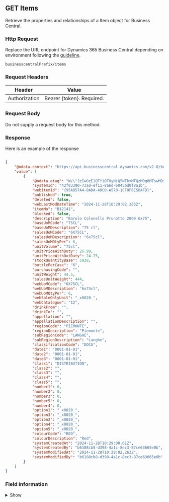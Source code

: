 ## GET Items

Retrieve the properties and relationships of a Item object for Business Central.

### Http Request

Replace the URL endpoint for Dynamics 365 Business Central depending on environment following the [guideline](#endpoints-businesscentralPrefix-structure).

~~~ api
businesscentralPrefix/items
~~~

### Request Headers

Header | Value |
--- | --- |
Authorization | Bearer {token}. Required.|

### Request Body

Do not supply a request body for this method.

### Response

Here is an example of the response

```json

{
    "@odata.context": "https://api.businesscentral.dynamics.com/v2.0/bevicasaas.onmicrosoft.com/tvt_develop/api/tvisiontech/webbevica/v2.0/$metadata#companies(9ce13e1a-9f86-ed11-9989-6045bd0d0c6b)/items",
    "value": [
        {
            "@odata.etag": "W/\"JzIwOzE1OTY1OTUyNjQ5NTkxMTQzMDg0MTswMDsn\"",
            "systemId": "42f03390-73ad-ef11-8a6d-6045bd0f8a1b",
            "webItemId": "{95AB57A4-8ADA-4DCD-A570-1CF8F6E5DAF9}",
            "published": true,
            "deleted": false,
            "webLastModDateTime": "2024-11-28T10:29:02.263Z",
            "itemNo": "B12141",
            "blocked": false,
            "description": "Barolo Colonello Prunotto 2009 6x75",
            "baseUoMCode": "75CL",
            "baseUoMDescription": "75 cl",
            "salesUoMCode": "6X75CL",
            "salesUoMDescription": "6x75cl",
            "salesUoMQtyPer": 6,
            "unitVolume": "75cl",
            "unitPriceWithDuty": 26.99,
            "unitPriceWithOutDuty": 24.75,
            "stockQuantityBase": 5928,
            "bottlePerCase": "6",
            "purchasingCode": "",
            "unitWeight": 44.5,
            "salesUnitWeight": 444,
            "webUoMCode": "6X75CL",
            "webUoMDescription": "6x75cl",
            "webUoMQtyPer": 6,
            "webSaleOnlyUnit": "_x0020_",
            "webCatalogue": "12",
            "drinkFrom": "",
            "drinkTo": "",
            "appellation": "",
            "appellationDescription": "",
            "regionCode": "PIEMONTE",
            "regionDescription": "Piemonte",
            "subRegionCode": "LANGHE",
            "subRegionDescription": "Langhe",
            "classificationCode": "DOCG",
            "date1": "0001-01-01",
            "date2": "0001-01-01",
            "date3": "0001-01-01",
            "class1": "DISTRIBUTION",
            "class2": "",
            "class3": "",
            "class4": "",
            "class5": "",
            "number1": 0,
            "number2": 0,
            "number3": 0,
            "number5": 0,
            "number4": 0,
            "option1": "_x0020_",
            "option3": "_x0020_",
            "option2": "_x0020_",
            "option4": "_x0020_",
            "option5": "_x0020_",
            "colourCode": "RED",
            "colourDescription": "Red",
            "systemCreatedAt": "2024-11-28T10:29:00.61Z",
            "systemCreatedBy": "b6188cb8-d398-4a1c-8ec3-87ce63665e0b",
            "systemModifiedAt": "2024-11-28T10:29:02.263Z",
            "systemModifiedBy": "b6188cb8-d398-4a1c-8ec3-87ce63665e0b"
        }
    ]
}

```

### Field information
<details>
  <summary>Show</summary>

| Relation | Source Table | Field Caption | Field Type | Field Length | Note |
| ----------- | ----------- | ----------- | ---------- | ------------ |---------- |
| 1 | Item |  Web Id | String | 50 | | 
| 1 | Item |  Published | Boolean |  | | 
| 1 | Item |  Deleted | Boolean |  | | 
| 1 | Item |  Last Mod. Date Time | Date |  | | 
| 1 | Item |  Item No. | String | 20 | | 
| 1 | Item |  Blocked | Boolean |  | | 
| 1 | Item |  Description | String | 100 | | 
| 1 | Item |  Base UoM Code | String | 10 | | 
| 1 | Item |  Base UoM Description | String | 100 | | 
| 1 | Item |  Sales UoM Code | String | 10 | | 
| 1 | Item |  Sales UoM Description | String | 100 | | 
| 1 | Item |  Sales UoM Qty Per | Decimal |  | | 
| 1 | Item |  Unit Volume | Decimal |  | | 
| 1 | Item |  UnitPriceWithDuty | Decimal |  | | 
| 1 | Item |  UnitPriceWithOutDuty | Decimal |  | | 
| 1 | Item |  StockQuantityBase | Decimal |  | | 
| 1 | Item |  Bottles Per Case | Decimal |  | | 
| 1 | Item |  Purchasing Code | String | 10 | | 
| 1 | Item |  Unit Weight | Decimal |  | | 
| 1 | Item |  Sales Unit Weight | Decimal |  | | 
| 1 | Item |  Web UoM Code | String | 10 | | 
| 1 | Item |  Web UoM Description | String | 100 | | 
| 1 | Item |  Web UoM Qty Per | Decimal |  | | 
| 1 | Item |  Web Sale Only Unit | Decimal |  | | 
| 1 | Item |  Web Catalogue | String |  | | 
| 1 | Item |  Drink From | String | 10 | | 
| 1 | Item |  Drink To | String | 10 | | 
| 1 | Item |  Appellation Code | String | 20 | | 
| 1 | Item |  Appellation Description | String | 50 | | 
| 1 | Item |  Region Code | String | 20 | | 
| 1 | Item |  Region Description | String | 50 | | 
| 1 | Item |  SubRegion Code | String | 20 | | 
| 1 | Item |  SubRegion Description | String | 50 | | 
| 1 | Item |  Classification Code | String | 20 | | 
| 1 | Item |  TVT Date 1 | Date |  | | 
| 1 | Item |  TVT Date 2 | Date |  | | 
| 1 | Item |  TVT Date 3 | Date |  | | 
| 1 | Item |  TVT Class 1 | String | 20 | | 
| 1 | Item |  TVT Class 2 | String | 20 | | 
| 1 | Item |  TVT Class 3 | String | 20 | | 
| 1 | Item |  TVT Class 4 | String | 20 | | 
| 1 | Item |  TVT Class 5 | String | 20 | | 
| 1 | Item |  TVT Number 1 | Decimal |  | | 
| 1 | Item |  TVT Number 2 | Decimal |  | | 
| 1 | Item |  TVT Number 3 | Decimal |  | | 
| 1 | Item |  TVT Number 5 | Decimal |  | | 
| 1 | Item |  TVT Number 4 | Decimal |  | | 
| 1 | Item |  TVT Option 1 | String | 20 | | 
| 1 | Item |  TVT Option 3 | String | 20 | | 
| 1 | Item |  TVT Option 2 | String | 20 | | 
| 1 | Item |  TVT Option 4 | String | 20 | | 
| 1 | Item |  TVT Option 5 | String | 20 | | 
| 1 | Item |  Colour Code | String | 20 | | 
| 1 | Item |  Colour Description | String | 50 | | 
| 1 | Item |  SystemCreatedAt | Date |  | | 
| 1 | Item |  SystemCreatedBy | String |  | | 
| 1 | Item |  SystemId | String |  | | 
| 1 | Item |  SystemModifiedAt | Date |  | | 
| 1 | Item |  SystemModifiedBy | String |  | | 
